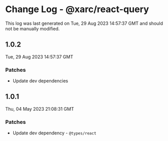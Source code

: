 # Change Log - @xarc/react-query

This log was last generated on Tue, 29 Aug 2023 14:57:37 GMT and should not be manually modified.

## 1.0.2
Tue, 29 Aug 2023 14:57:37 GMT

### Patches

- Update dev dependencies

## 1.0.1
Thu, 04 May 2023 21:08:31 GMT

### Patches

- Update dev dependency - `@types/react` 

